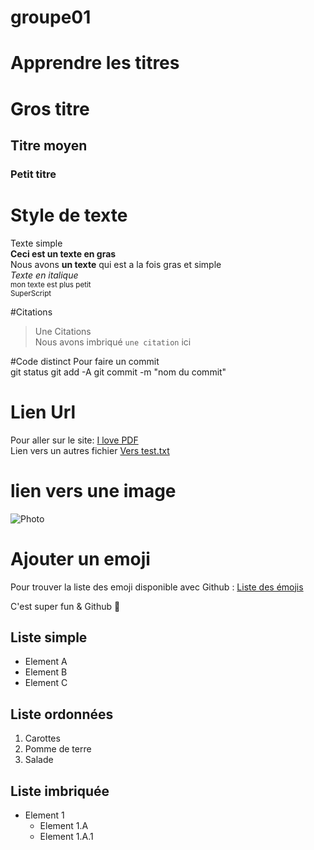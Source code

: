 # groupe01
# Apprendre les titres 
# Gros titre
## Titre moyen
### Petit titre 

# Style de texte 
Texte simple  
**Ceci est un texte en gras**  
Nous avons __un texte__ qui est a la fois gras et simple  
*Texte en italique*  
<sub>mon texte est plus petit </sub>  
<sup>SuperScript</sup>  

#Citations 
>Une Citations  
Nous avons imbriqué `une citation` ici  

#Code distinct 
Pour faire un commit  
git status 
git add -A
git commit -m "nom du commit"  

# Lien Url
Pour aller sur le site: [I love PDF](https://www.ilovepdf.com/fr)  
Lien vers un autres fichier [Vers test.txt](test.txt)  

# lien vers une image 
![Photo](frfr.png)  

# Ajouter un emoji
Pour trouver la liste des emoji disponible avec Github : [Liste des émojis](https://github.com/ikatyang/emoji-cheat-sheet)  

C'est super fun & Github :hugs:  

## Liste simple
* Element A 
* Element B 
* Element C  

## Liste ordonnées
1. Carottes 
2. Pomme de terre 
3. Salade  

## Liste imbriquée
* Element 1     
  * Element 1.A
  * Element 1.A.1  

